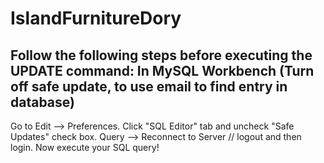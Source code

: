 # IslandFurnitureDory
## Follow the following steps before executing the UPDATE command: In MySQL Workbench (Turn off safe update, to use email to find entry in database)

Go to Edit --> Preferences.
Click "SQL Editor" tab and uncheck "Safe Updates" check box.
Query --> Reconnect to Server // logout and then login.
Now execute your SQL query!
